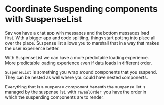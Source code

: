 # Coordinate Suspending components with SuspenseList

Say you have a chat app with messages and the bottom messages load first. 
With a bigger app and code splitting, things start potting into place all over the place. Suspense list allows you to marshall that in a way that makes the user experience better.

With SuspenseList we can have a more predictable loading experience. 
More predictable loading experience even if data loads in different order.

`SuspenseList` is something you wrap around components that you suspend. They can be nested as well where you could have nested components. 

Everything that is a suspense component beneath the suspense list is managed by the suspense list. with `revealOrder`, you have the order in which the suspending components are to render. 